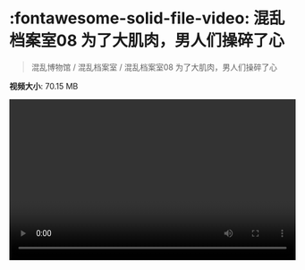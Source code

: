 # :fontawesome-solid-file-video: 混乱档案室08 为了大肌肉，男人们操碎了心

> 混乱博物馆 / 混乱档案室 / 混乱档案室08 为了大肌肉，男人们操碎了心

**视频大小**: 70.15 MB

<video id="V-e3fecc6b2e2b9a6abfb893e8b734730a" width="512" height="288" preload="none" playsinline webkit-playsinline></video>